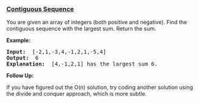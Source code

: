 ### [Contiguous Sequence](https://leetcode.com/problems/contiguous-sequence-lcci)

<p>You are given an array of integers (both positive and negative). Find the contiguous sequence with the largest sum. Return the sum.</p>

<p><strong>Example: </strong></p>

<pre>
<strong>Input: </strong> [-2,1,-3,4,-1,2,1,-5,4]
<strong>Output: </strong> 6
<strong>Explanation: </strong> [4,-1,2,1] has the largest sum 6.
</pre>

<p><strong>Follow Up: </strong></p>

<p>If you have figured out the O(n) solution, try coding another solution using the divide and conquer approach, which is more subtle.</p>
